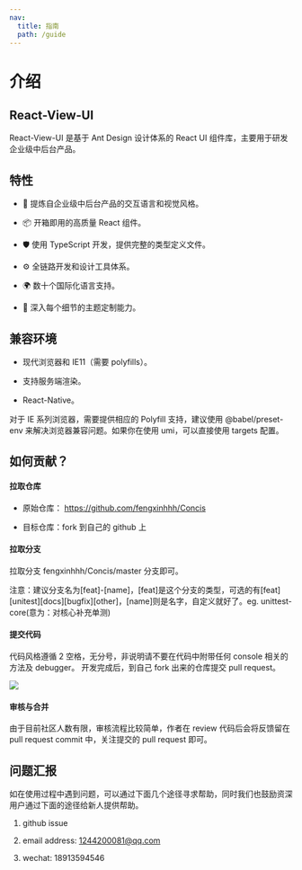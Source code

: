 ```yaml
---
nav:
  title: 指南
  path: /guide
---
```


# 介绍

## React-View-UI

React-View-UI 是基于 Ant Design 设计体系的 React UI 组件库，主要用于研发企业级中后台产品。

## 特性

- 🌈 提炼自企业级中后台产品的交互语言和视觉风格。

- 📦 开箱即用的高质量 React 组件。

- 🛡 使用 TypeScript 开发，提供完整的类型定义文件。

- ⚙️ 全链路开发和设计工具体系。

- 🌍 数十个国际化语言支持。

- 🎨 深入每个细节的主题定制能力。

## 兼容环境

- 现代浏览器和 IE11（需要 polyfills）。

- 支持服务端渲染。

- React-Native。

对于 IE 系列浏览器，需要提供相应的 Polyfill 支持，建议使用 @babel/preset-env 来解决浏览器兼容问题。如果你在使用 umi，可以直接使用 targets 配置。

## 如何贡献？

#### 拉取仓库

- 原始仓库： <a href="https://github.com/fengxinhhh/Concis">https://github.com/fengxinhhh/Concis</a>

- 目标仓库：fork 到自己的 github 上

#### 拉取分支

拉取分支 fengxinhhh/Concis/master 分支即可。

<Alert>注意：建议分支名为[feat]-[name]，[feat]是这个分支的类型，可选的有[feat][unitest][docs][bugfix][other]，[name]则是名字，自定义就好了。eg. unittest-core(意为：对核心补充单测)</Alert>

#### 提交代码

代码风格遵循 2 空格，无分号，非说明请不要在代码中附带任何 console 相关的方法及 debugger。 开发完成后，到自己 fork 出来的仓库提交 pull request。

<img src="http://react-view-ui.com:92/images/github-doc.png" />

#### 审核与合并

由于目前社区人数有限，审核流程比较简单，作者在 review 代码后会将反馈留在 pull request commit 中，关注提交的 pull request 即可。

## 问题汇报

如在使用过程中遇到问题，可以通过下面几个途径寻求帮助，同时我们也鼓励资深用户通过下面的途径给新人提供帮助。

1. github issue

2. email address: 1244200081@qq.com

3. wechat: 18913594546
